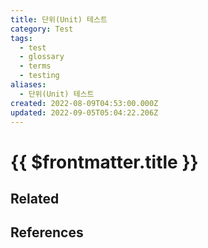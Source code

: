 ```yaml
---
title: 단위(Unit) 테스트
category: Test
tags:
  - test
  - glossary
  - terms
  - testing
aliases:
  - 단위(Unit) 테스트
created: 2022-08-09T04:53:00.000Z
updated: 2022-09-05T05:04:22.206Z
---
```


# {{ $frontmatter.title }}

## Related

## References
